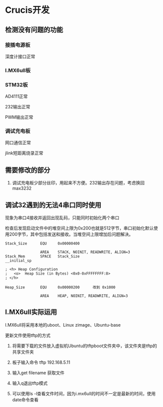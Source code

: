 # Crucis开发

## 检测没有问题的功能

### 接插电源板

深度计接口正常

### I.MX6ull板

### STM32板

AD4111正常

232输出正常

PWM输出正常

### 调试充电板

网口通信正常

jlink短距离烧录正常

## 需要修改的部分

1. 调试充电板少部分丝印，用起来不方便。232输出存在问题，考虑换回max3232

## 调试32遇到的无法4串口同时使用

现象为串口4接收并返回出现乱码，只能同时初始化两个串口

检查后发现启动文件中的堆空间上限为0x200也就是512字节，串口初始化默认使用200字节，其中包括发送和接收。当堆空间上限增加后问题解决。

```
Stack_Size      EQU     0x00000400

                AREA    STACK, NOINIT, READWRITE, ALIGN=3
Stack_Mem       SPACE   Stack_Size
__initial_sp
                                                  
; <h> Heap Configuration
;   <o>  Heap Size (in Bytes) <0x0-0xFFFFFFFF:8>
; </h>

Heap_Size       EQU     0x00000200		改到 0x1000

                AREA    HEAP, NOINIT, READWRITE, ALIGN=3
```



## I.MX6ull实际运用

I.MX6ull将采用本地的uboot、Linux zimage、Ubuntu-base

更新文件使用tftp的方式

1. 将需要下载的文件放入虚拟机Ubuntu的tftpboot文件夹中，该文件夹是tftp的共享文件夹

2. 板子输入命令 tftp 192.168.5.11
3. 输入get filename 获取文件
4. 输入q退出tftp模式
5. 可以使用ls -l查看文件时间，因为i.mx6ull的时间不一定是最新的时间，使用date命令查看